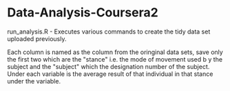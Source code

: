 Data-Analysis-Coursera2
=======================


 run_analysis.R - Executes various commands to create the tidy data set uploaded previously.
 
 Each column is named as the column from the oringinal data sets, save only the first two which are the "stance" i.e. the mode of movement used b y the subject and the "subject" which the designation number of the subject. Under each variable is the average result of that individual in that stance under the variable.
 
 

